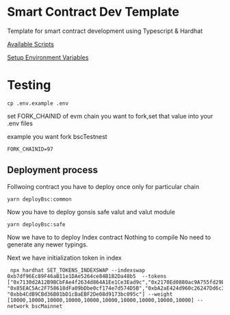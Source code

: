 # Smart Contract Dev Template

Template for smart contract development using Typescript & Hardhat

[Available Scripts](https://github.com/yuichiroaoki/typescript-hardhat/wiki/Available-Scripts)

[Setup Environment Variables](https://github.com/yuichiroaoki/typescript-hardhat/wiki/Setup-Environment-Variables)


# Testing 

```
cp .env.example .env
```

set FORK_CHAINID of evm chain  you want to fork,set that value into your .env files

example you want fork bscTestnest 

```
FORK_CHAINID=97
```


## Deployment process

Follwoing contract you have to deploy once only for particular chain

```
yarn deployBsc:common
```

Now you have to deploy gonsis safe valut and valut module

```
yarn deployBsc:safe
```

Now we have to to deploy Index contract
Nothing to compile
No need to generate any newer typings.

Next we have initialization token in index

```
 npx hardhat SET_TOKENS_INDEXSWAP --indexswap 0xb7df96Ec89F46aB11e1DAe5264ce84B1B2Da48b5  --tokens ["0x7130d2A12B9BCbFAe4f2634d864A1Ee1Ce3Ead9c","0x2170Ed0880ac9A755fd29B2688956BD959F933F8","0x1D2F0da169ceB9fC7B3144628dB156f3F6c60dBE","0x3EE2200Efb3400fAbB9AacF31297cBdD1d435D47","0x1CE0c2827e2eF14D5C4f29a091d735A204794041","0x7083609fCE4d1d8Dc0C979AAb8c869Ea2C873402",    "0x85EAC5Ac2F758618dFa09bDbe0cf174e7d574D5B","0xbA2aE424d960c26247Dd6c32edC70B295c744C43","0x570A5D26f7765Ecb712C0924E4De545B89fD43dF", "0xbb4CdB9CBd36B01bD1cBaEBF2De08d9173bc095c"] --weight [10000,10000,10000,10000,10000,10000,10000,10000,10000,10000] --network bscMainnet
```
